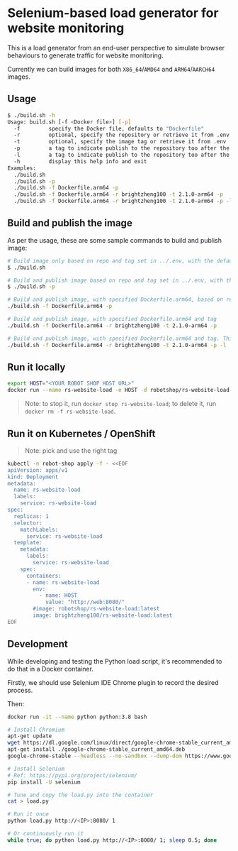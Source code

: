 # Selenium-based load generator for website monitoring

This is a load generator from an end-user perspective to simulate browser behaviours to generate traffic for website monitoring.

Currently we can build images for both `X86_64`/`AMD64` and `ARM64`/`AARCH64` images.

## Usage

```sh
$ ./build.sh -h
Usage: build.sh [-f <Docker file>] [-p]
  -f         specify the Docker file, defaults to "Dockerfile"
  -r         optional, specify the repository or retrieve it from .env
  -t         optional, specify the image tag or retrieve it from .env
  -p         a tag to indicate publish to the repository too after the build
  -l         a tag to indicate publish to the repository too after the build as the "latest" version too
  -h         display this help info and exit
Examples:
  ./build.sh
  ./build.sh -p
  ./build.sh -f Dockerfile.arm64 -p
  ./build.sh -f Dockerfile.arm64 -r brightzheng100 -t 2.1.0-arm64 -p
  ./build.sh -f Dockerfile.arm64 -r brightzheng100 -t 2.1.0-arm64 -p -l
```

## Build and publish the image

As per the usage, these are some sample commands to build and publish image:

```sh
# Build image only based on repo and tag set in ../.env, with the default Dockerfile
$ ./build.sh

# Build and publish image based on repo and tag set in ../.env, with the default Dockerfile
$ ./build.sh -p

# Build and publish image, with specified Dockerfile.arm64, based on repo and tag set in ../.env
./build.sh -f Dockerfile.arm64 -p

# Build and publish image, with specified Dockerfile.arm64 and tag
./build.sh -f Dockerfile.arm64 -r brightzheng100 -t 2.1.0-arm64 -p

# Build and publish image, with specified Dockerfile.arm64 and tag. This image will be published as "latest" tag too.
./build.sh -f Dockerfile.arm64 -r brightzheng100 -t 2.1.0-arm64 -p -l
```

## Run it locally

```sh
export HOST="<YOUR ROBOT SHOP HOST URL>"
docker run --name rs-website-load -e HOST -d robotshop/rs-website-load
```

> Note: to stop it, run `docker stop rs-website-load`; to delete it, run `docker rm -f rs-website-load`.

## Run it on Kubernetes / OpenShift

> Note: pick and use the right tag

```sh
kubectl -n robot-shop apply -f - <<EOF
apiVersion: apps/v1
kind: Deployment
metadata:
  name: rs-website-load
  labels:
    service: rs-website-load
spec:
  replicas: 1
  selector:
    matchLabels:
      service: rs-website-load
  template:
    metadata:
      labels:
        service: rs-website-load
    spec:
      containers:
      - name: rs-website-load
        env:
          - name: HOST
            value: "http://web:8080/"
        #image: robotshop/rs-website-load:latest
        image: brightzheng100/rs-website-load:latest
EOF
```

## Development

While developing and testing the Python load script, it's recommended to do that in a Docker container.

Firstly, we should use Selenium IDE Chrome plugin to record the desired process.

Then:

```sh
docker run -it --name python python:3.8 bash

# Install Chromium
apt-get update
wget https://dl.google.com/linux/direct/google-chrome-stable_current_amd64.deb
apt-get install ./google-chrome-stable_current_amd64.deb
google-chrome-stable --headless --no-sandbox --dump-dom https://www.google.com

# Install Selenium
# Ref: https://pypi.org/project/selenium/
pip install -U selenium

# Tune and copy the load.py into the container
cat > load.py

# Run it once
python load.py http://<IP>:8080/ 1

# Or continuously run it
while true; do python load.py http://<IP>:8080/ 1; sleep 0.5; done
```
